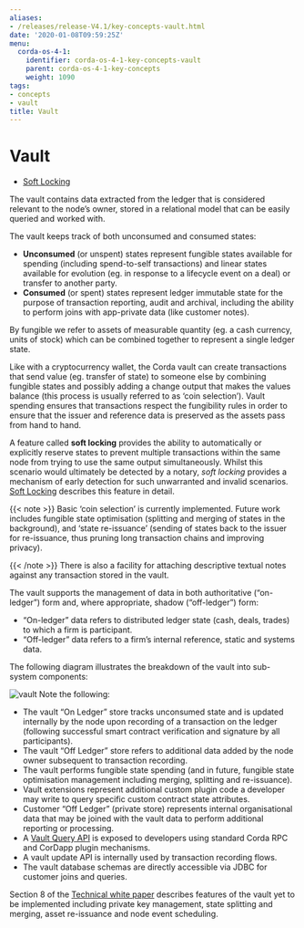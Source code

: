 ```yaml
---
aliases:
- /releases/release-V4.1/key-concepts-vault.html
date: '2020-01-08T09:59:25Z'
menu:
  corda-os-4-1:
    identifier: corda-os-4-1-key-concepts-vault
    parent: corda-os-4-1-key-concepts
    weight: 1090
tags:
- concepts
- vault
title: Vault
---
```



# Vault



* [Soft Locking](soft-locking.md)



The vault contains data extracted from the ledger that is considered relevant to the node’s owner, stored in a relational model
that can be easily queried and worked with.

The vault keeps track of both unconsumed and consumed states:



* **Unconsumed** (or unspent) states represent fungible states available for spending (including spend-to-self transactions)
and linear states available for evolution (eg. in response to a lifecycle event on a deal) or transfer to another party.
* **Consumed** (or spent) states represent ledger immutable state for the purpose of transaction reporting, audit and archival, including the ability to perform joins with app-private data (like customer notes).


By fungible we refer to assets of measurable quantity (eg. a cash currency, units of stock) which can be combined
together to represent a single ledger state.

Like with a cryptocurrency wallet, the Corda vault can create transactions that send value (eg. transfer of state) to
someone else by combining fungible states and possibly adding a change output that makes the values balance (this
process is usually referred to as ‘coin selection’). Vault spending ensures that transactions respect the fungibility
rules in order to ensure that the issuer and reference data is preserved as the assets pass from hand to hand.

A feature called **soft locking** provides the ability to automatically or explicitly reserve states to prevent
multiple transactions within the same node from trying to use the same output simultaneously. Whilst this scenario would
ultimately be detected by a notary, *soft locking* provides a mechanism of early detection for such unwarranted and
invalid scenarios. [Soft Locking](soft-locking.md) describes this feature in detail.

{{< note >}}
Basic ‘coin selection’ is currently implemented. Future work includes fungible state optimisation (splitting and
merging of states in the background), and ‘state re-issuance’ (sending of states back to the
issuer for re-issuance, thus pruning long transaction chains and improving privacy).

{{< /note >}}
There is also a facility for attaching descriptive textual notes against any transaction stored in the vault.

The vault supports the management of data in both authoritative (“on-ledger”) form and, where appropriate, shadow (“off-ledger”) form:


* “On-ledger” data refers to distributed ledger state (cash, deals, trades) to which a firm is participant.
* “Off-ledger” data refers to a firm’s internal reference, static and systems data.

The following diagram illustrates the breakdown of the vault into sub-system components:

![vault](/en/images/vault.png "vault")
Note the following:


* The vault “On Ledger” store tracks unconsumed state and is updated internally by the node upon recording of a transaction on the ledger
(following successful smart contract verification and signature by all participants).
* The vault “Off Ledger” store refers to additional data added by the node owner subsequent to transaction recording.
* The vault performs fungible state spending (and in future, fungible state optimisation management including merging, splitting and re-issuance).
* Vault extensions represent additional custom plugin code a developer may write to query specific custom contract state attributes.
* Customer “Off Ledger” (private store) represents internal organisational data that may be joined with the vault data to perform additional reporting or processing.
* A [Vault Query API](api-vault-query.md) is exposed to developers using standard Corda RPC and CorDapp plugin mechanisms.
* A vault update API is internally used by transaction recording flows.
* The vault database schemas are directly accessible via JDBC for customer joins and queries.

Section 8 of the [Technical white paper](/en/pdf/corda-technical-whitepaper.pdf) describes features of the vault yet to be implemented including private key management, state splitting and merging, asset re-issuance and node event scheduling.



